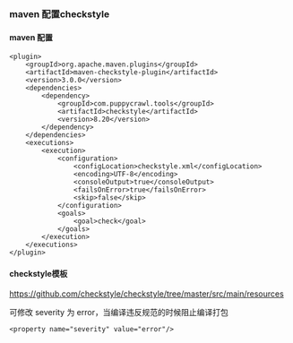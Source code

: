 ### maven 配置checkstyle


#### maven 配置
~~~
<plugin>
    <groupId>org.apache.maven.plugins</groupId>
    <artifactId>maven-checkstyle-plugin</artifactId>
    <version>3.0.0</version>
    <dependencies>
        <dependency>
            <groupId>com.puppycrawl.tools</groupId>
            <artifactId>checkstyle</artifactId>
            <version>8.20</version>
        </dependency>
    </dependencies>
    <executions>
        <execution>
            <configuration>
                <configLocation>checkstyle.xml</configLocation>
                <encoding>UTF-8</encoding>
                <consoleOutput>true</consoleOutput>
                <failsOnError>true</failsOnError>
                <skip>false</skip>
            </configuration>
            <goals>
                <goal>check</goal>
            </goals>
        </execution>
    </executions>
</plugin>
~~~

#### checkstyle模板
https://github.com/checkstyle/checkstyle/tree/master/src/main/resources

可修改 severity 为 error，当编译违反规范的时候阻止编译打包
~~~
<property name="severity" value="error"/>
~~~
